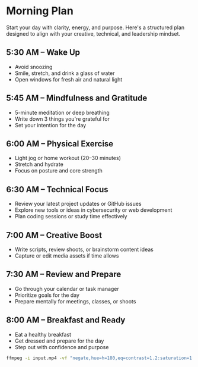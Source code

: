 # Morning Plan

Start your day with clarity, energy, and purpose. Here's a structured plan designed to align with your creative, technical, and leadership mindset.

## 5:30 AM – Wake Up
- Avoid snoozing
- Smile, stretch, and drink a glass of water
- Open windows for fresh air and natural light

## 5:45 AM – Mindfulness and Gratitude
- 5-minute meditation or deep breathing
- Write down 3 things you're grateful for
- Set your intention for the day

## 6:00 AM – Physical Exercise
- Light jog or home workout (20–30 minutes)
- Stretch and hydrate
- Focus on posture and core strength

## 6:30 AM – Technical Focus
- Review your latest project updates or GitHub issues
- Explore new tools or ideas in cybersecurity or web development
- Plan coding sessions or study time effectively

## 7:00 AM – Creative Boost
- Write scripts, review shoots, or brainstorm content ideas
- Capture or edit media assets if time allows

## 7:30 AM – Review and Prepare
- Go through your calendar or task manager
- Prioritize goals for the day
- Prepare mentally for meetings, classes, or shoots

## 8:00 AM – Breakfast and Ready
- Eat a healthy breakfast
- Get dressed and prepare for the day
- Step out with confidence and purpose

```bash
ffmpeg -i input.mp4 -vf "negate,hue=h=180,eq=contrast=1.2:saturation=1.1" output.mp4
```
